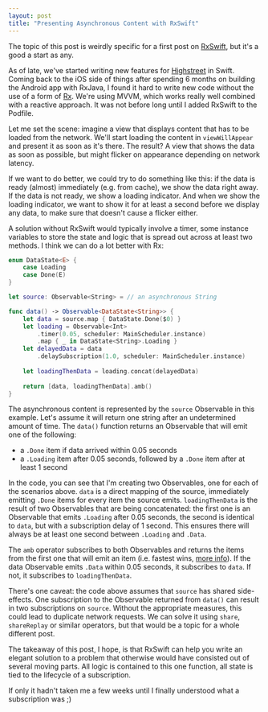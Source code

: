 ```yaml
---
layout: post
title: "Presenting Asynchronous Content with RxSwift"
---
```


The topic of this post is weirdly specific for a first post on [RxSwift](https://github.com/ReactiveX/RxSwift), but it's a good a start as any.

As of late, we've started writing new features for [Highstreet](http://www.highstreetapp.com) in Swift. Coming back to the iOS side of things after spending 6 months on building the Android app with RxJava, I found it hard to write new code without the use of a form of [Rx](http://reactivex.io). We're using MVVM, which works really well combined with a reactive approach. It was not before long until I added RxSwift to the Podfile.

Let me set the scene: imagine a view that displays content that has to be loaded from the network. We'll start loading the content in `viewWillAppear` and present it as soon as it's there. The result? A view that shows the data as soon as possible, but might flicker on appearance depending on network latency.

If we want to do better, we could try to do something like this: if the data is ready (almost) immediately (e.g. from cache), we show the data right away. If the data is not ready, we show a loading indicator. And when we show the loading indicator, we want to show it for at least a second before we display any data, to make sure that doesn't cause a flicker either.

A solution without RxSwift would typically involve a timer, some instance variables to store the state and logic that is spread out across at least two methods. I think we can do a lot better with Rx:

```swift
enum DataState<E> {
    case Loading
    case Done(E)
}

let source: Observable<String> = // an asynchronous String

func data() -> Observable<DataState<String>> {
    let data = source.map { DataState.Done($0) }
    let loading = Observable<Int>
		.timer(0.05, scheduler: MainScheduler.instance)
		.map { _ in DataState<String>.Loading }
    let delayedData = data
    	.delaySubscription(1.0, scheduler: MainScheduler.instance)
    
    let loadingThenData = loading.concat(delayedData)
    
    return [data, loadingThenData].amb()
}
```

The asynchronous content is represented by the `source` Observable in this example. Let's assume it will return one string after an undetermined amount of time. The `data()` function returns an Observable that will emit one of the following:

- a `.Done` item if data arrived within 0.05 seconds
- a `.Loading` item after 0.05 seconds, followed by a `.Done` item after at least 1 second

In the code, you can see that I'm creating two Observables, one for each of the scenarios above. `data` is a direct mapping of the source, immediately emitting `.Done` items for every item the source emits. `loadingThenData` is the result of two Observables that are being concatenated: the first one is an Observable that emits `.Loading` after 0.05 seconds, the second is identical to `data`, but with a subscription delay of 1 second. This ensures there will always be at least one second between `.Loading` and `.Data`.

The `amb` operator subscribes to both Observables and returns the items from the first one that will emit an item (i.e. fastest wins, [more info](http://reactivex.io/documentation/operators/amb.html)). If the data Observable emits `.Data` within 0.05 seconds, it subscribes to `data`. If not, it subscribes to `loadingThenData`.

There's one caveat: the code above assumes that `source` has shared side-effects. One subscription to the Observable returned from `data()` can result in two subscriptions on `source`. Without the appropriate measures, this could lead to duplicate network requests. We can solve it using `share`, `shareReplay` or similar operators, but that would be a topic for a whole different post.

The takeaway of this post, I hope, is that RxSwift can help you write an elegant solution to a problem that otherwise would have consisted out of several moving parts. All logic is contained to this one function, all state is tied to the lifecycle of a subscription.

If only it hadn't taken me a few weeks until I finally understood what a subscription was ;)
